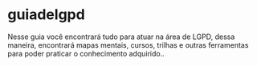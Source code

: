 # guiadelgpd
Nesse guia você encontrará tudo para atuar na área de LGPD, dessa maneira, encontrará mapas mentais, cursos, trilhas e outras ferramentas para poder praticar o conhecimento adquirido..
